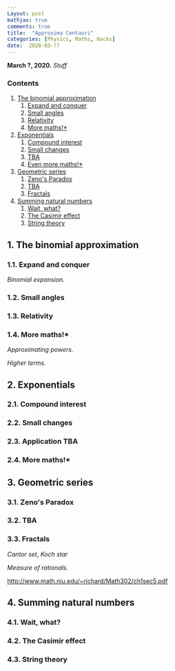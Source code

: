 ```yaml
---
Layout: post
mathjax: true
comments: true
title:  "Approxima Centauri"
categories: [Physics, Maths, Hacks]
date:  2020-03-??
---
```


**March ?, 2020.** *Stuff*

### Contents

1. <a href="#sec-1">The binomial approximation</a>
   1. <a href="#sec-1-1">Expand and conquer</a>
   2. <a href="#sec-1-2">Small angles</a>
   3. <a href="#sec-1-3">Relativity</a>
   4. <a href="#sec-1-4">More maths!*</a>
2. <a href="#sec-2">Exponentials</a>
   1. <a href="#sec-2-1">Compound interest</a>
   2. <a href="#sec-2-2">Small changes</a>
   3. <a href="#sec-2-3">TBA</a>
   4. <a href="#sec-2-4">Even more maths!*</a>
3. <a href="#sec-3">Geometric series</a>
   1. <a href="#sec-3-1">Zeno's Paradox</a>
   2. <a href="#sec-3-2">TBA</a>
   3. <a href="#sec-3-3">Fractals</a>
4. <a href="#sec-4">Summing natural numbers</a>
   1. <a href="#sec-4-1">Wait, what?</a>
   2. <a href="#sec-4-2">The Casimir effect</a>
   3. <a href="#sec-4-3">String theory</a>



## 1. The binomial approximation<a id="sec-1" name="sec-1"></a>

### 1.1. Expand and conquer<a id="sec-1-1" name="sec-1-1"></a>

*Binomial expansion.*

### 1.2. Small angles<a id="sec-1-2" name="sec-1-2"></a>

### 1.3. Relativity<a id="sec-1-3" name="sec-1-3"></a>

### 1.4. More maths!*<a id="sec-1-4" name="sec-1-4"></a>

*Approximating powers.*

*Higher terms.*

## 2. Exponentials<a id="sec-2" name="sec-2"></a>

### 2.1. Compound interest<a id="sec-2-1" name="sec-2-1"></a>

### 2.2. Small changes<a id="sec-2-2" name="sec-2-2"></a>

### 2.3. Application TBA<a id="sec-2-3" name="sec-2-3"></a>

### 2.4. More maths!*<a id="sec-2-3" name="sec-2-4"></a>

## 3. Geometric series<a id="sec-3" name="sec-3"></a>

### 3.1. Zeno's Paradox<a id="sec-3-1" name="sec-3-1"></a>

### 3.2. TBA <a id="sec-3-2" name="sec-3-2"></a>

### 3.3. Fractals <a id="sec-3-3" name="sec-3-3"></a>

*Cantor set*, *Koch star*

*Measure of rationals.*

http://www.math.niu.edu/~richard/Math302/ch1sec5.pdf

## 4. Summing natural numbers<a id="sec-4" name="sec-4"></a>

### 4.1. Wait, what?<a id="sec-4-1" name="sec-4-1"></a>

### 4.2. The Casimir effect<a id="sec-4-2" name="sec-4-2"></a>

### 4.3. String theory<a id="sec-4-3" name="sec-4-3"></a>

